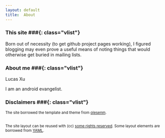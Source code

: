 ```yaml
---
layout: default
title:  About
---
```


### This site ###{: class="vlist"}

Born out of necessity (to get github project pages working), I figured
blogging may even prove a useful means of noting things that would otherwise
get buried in mailing lists.

### About me ###{: class="vlist"}
Lucas Xu

I am an android evangelist.
 
### Disclaimers ###{: class="vlist"}


<small class="meta final">
The site borrowed the template and theme from 
<a href="http://github.com/olesenm/olesenm.github.com">olesenm</a>. 
<br/>


<br/>The site layout can be reused with (cc)
<a href="http://creativecommons.org/licenses/by-sa/3.0/">some rights reserved</a>.
Some layout elements are borrowed from <a href="http://www.yaml.de/en/">YAML</a>.
</small>

